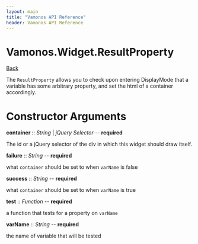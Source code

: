 ```yaml
---
layout: main
title: "Vamonos API Reference"
header: Vamonos API Reference
---
```



Vamonos.Widget.ResultProperty
=============================

[Back](index.html)

The `ResultProperty` allows you to check upon entering DisplayMode that a variable has some arbitrary property, and set the html of a container accordingly.


Constructor Arguments
=====================

**container** :: *String* | *jQuery Selector* -- **required**

The id or a jQuery selector of the div in which this widget should draw itself.



**failure** :: *String* -- **required**

what `container` should be set to when `varName` is false



**success** :: *String* -- **required**

what `container` should be set to when `varName` is true



**test** :: *Function* -- **required**

a function that tests for a property on `varName`



**varName** :: *String* -- **required**

the name of variable that will be tested



